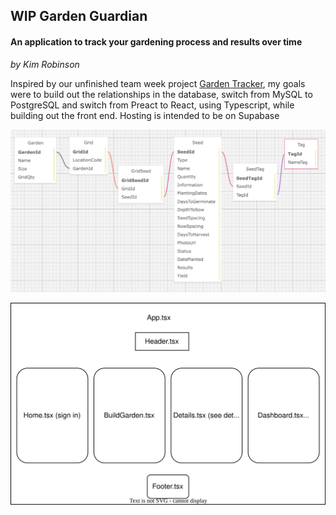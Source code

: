 ## WIP Garden Guardian
#### An application to track your gardening process and results over time
 _by Kim Robinson_

 Inspired by our unfinished team week project [Garden Tracker](https://github.com/kimmykokonut/GardenTracker/blob/main/GardenAPI.Solution/GardenApi/wwwroot/img/models.png), my goals were to build out the relationships in the database, switch from MySQL to PostgreSQL and switch from Preact to React, using Typescript, while building out the front end.  Hosting is intended to be on Supabase

![database diagram](./wwwroot/img/db.png)

![component diagram](./ClientApp/src/assets/diagram.drawio.svg)